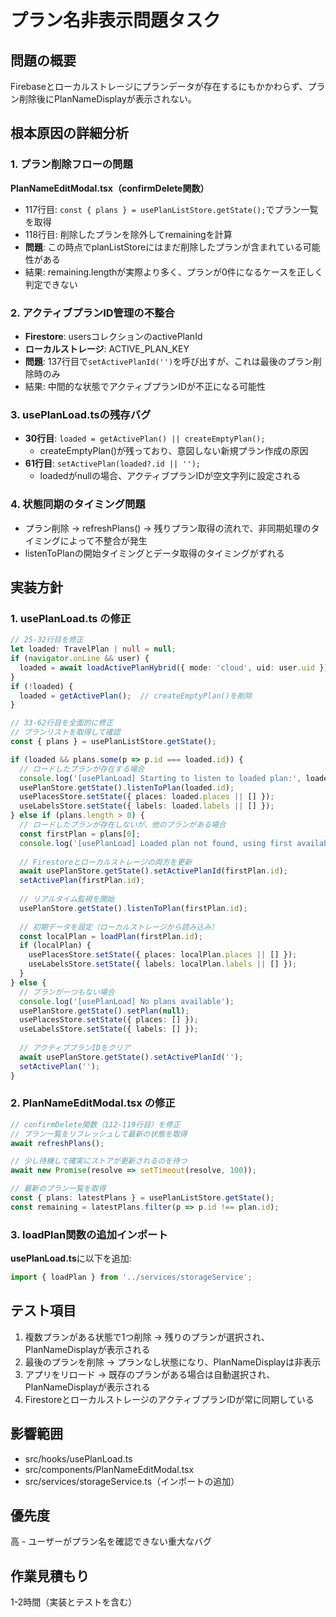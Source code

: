 # プラン名非表示問題タスク

## 問題の概要
Firebaseとローカルストレージにプランデータが存在するにもかかわらず、プラン削除後にPlanNameDisplayが表示されない。

## 根本原因の詳細分析

### 1. プラン削除フローの問題
**PlanNameEditModal.tsx（confirmDelete関数）**
- 117行目: `const { plans } = usePlanListStore.getState();`でプラン一覧を取得
- 118行目: 削除したプランを除外してremainingを計算
- **問題**: この時点でplanListStoreにはまだ削除したプランが含まれている可能性がある
- 結果: remaining.lengthが実際より多く、プランが0件になるケースを正しく判定できない

### 2. アクティブプランID管理の不整合
- **Firestore**: usersコレクションのactivePlanId
- **ローカルストレージ**: ACTIVE_PLAN_KEY
- **問題**: 137行目で`setActivePlanId('')`を呼び出すが、これは最後のプラン削除時のみ
- 結果: 中間的な状態でアクティブプランIDが不正になる可能性

### 3. usePlanLoad.tsの残存バグ
- **30行目**: `loaded = getActivePlan() || createEmptyPlan();`
  - createEmptyPlan()が残っており、意図しない新規プラン作成の原因
- **61行目**: `setActivePlan(loaded?.id || '');`
  - loadedがnullの場合、アクティブプランIDが空文字列に設定される

### 4. 状態同期のタイミング問題
- プラン削除 → refreshPlans() → 残りプラン取得の流れで、非同期処理のタイミングによって不整合が発生
- listenToPlanの開始タイミングとデータ取得のタイミングがずれる

## 実装方針

### 1. usePlanLoad.ts の修正

```typescript
// 25-32行目を修正
let loaded: TravelPlan | null = null;
if (navigator.onLine && user) {
  loaded = await loadActivePlanHybrid({ mode: 'cloud', uid: user.uid });
}
if (!loaded) {
  loaded = getActivePlan();  // createEmptyPlan()を削除
}

// 33-62行目を全面的に修正
// プランリストを取得して確認
const { plans } = usePlanListStore.getState();

if (loaded && plans.some(p => p.id === loaded.id)) {
  // ロードしたプランが存在する場合
  console.log('[usePlanLoad] Starting to listen to loaded plan:', loaded.id);
  usePlanStore.getState().listenToPlan(loaded.id);
  usePlacesStore.setState({ places: loaded.places || [] });
  useLabelsStore.setState({ labels: loaded.labels || [] });
} else if (plans.length > 0) {
  // ロードしたプランが存在しないが、他のプランがある場合
  const firstPlan = plans[0];
  console.log('[usePlanLoad] Loaded plan not found, using first available plan:', firstPlan.id);
  
  // Firestoreとローカルストレージの両方を更新
  await usePlanStore.getState().setActivePlanId(firstPlan.id);
  setActivePlan(firstPlan.id);
  
  // リアルタイム監視を開始
  usePlanStore.getState().listenToPlan(firstPlan.id);
  
  // 初期データを設定（ローカルストレージから読み込み）
  const localPlan = loadPlan(firstPlan.id);
  if (localPlan) {
    usePlacesStore.setState({ places: localPlan.places || [] });
    useLabelsStore.setState({ labels: localPlan.labels || [] });
  }
} else {
  // プランが一つもない場合
  console.log('[usePlanLoad] No plans available');
  usePlanStore.getState().setPlan(null);
  usePlacesStore.setState({ places: [] });
  useLabelsStore.setState({ labels: [] });
  
  // アクティブプランIDをクリア
  await usePlanStore.getState().setActivePlanId('');
  setActivePlan('');
}
```

### 2. PlanNameEditModal.tsx の修正

```typescript
// confirmDelete関数（112-119行目）を修正
// プラン一覧をリフレッシュして最新の状態を取得
await refreshPlans();

// 少し待機して確実にストアが更新されるのを待つ
await new Promise(resolve => setTimeout(resolve, 100));

// 最新のプラン一覧を取得
const { plans: latestPlans } = usePlanListStore.getState();
const remaining = latestPlans.filter(p => p.id !== plan.id);
```

### 3. loadPlan関数の追加インポート
**usePlanLoad.ts**に以下を追加:
```typescript
import { loadPlan } from '../services/storageService';
```

## テスト項目
1. 複数プランがある状態で1つ削除 → 残りのプランが選択され、PlanNameDisplayが表示される
2. 最後のプランを削除 → プランなし状態になり、PlanNameDisplayは非表示
3. アプリをリロード → 既存のプランがある場合は自動選択され、PlanNameDisplayが表示される
4. FirestoreとローカルストレージのアクティブプランIDが常に同期している

## 影響範囲
- src/hooks/usePlanLoad.ts
- src/components/PlanNameEditModal.tsx
- src/services/storageService.ts（インポートの追加）

## 優先度
高 - ユーザーがプラン名を確認できない重大なバグ

## 作業見積もり
1-2時間（実装とテストを含む）